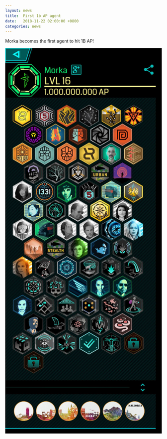 ```yaml
---
layout: news
title:  First 1b AP agent
date:   2018-11-22 02:00:00 +0800
categories: news
---
```

Morka becomes the first agent to hit 1B AP!

<img src="/assets/images/news/morka1b.jpg" width="600">
